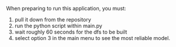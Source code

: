 When preparing to run this application, you must:

1. pull it down from the repository
2. run the python script within main.py
3. wait roughly 60 seconds for the dfs to be built
4. select option 3 in the main menu to see the most reliable model.
